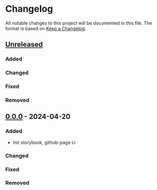 # Changelog

All notable changes to this project will be documented in this file.
The format is based on [Keep a Changelog](https://github.com/olivierlacan/keep-a-changelog).

## [Unreleased]

### Added

### Changed

### Fixed

### Removed

## [0.0.0] - 2024-04-20

### Added

- Init storybook, github-page ci

### Changed

### Fixed

### Removed

[unreleased]: https://github.com/yushiang-demo/PanoToMesh/compare/v0.0.0...HEAD
[1.0.0]: https://github.com/yushiang-demo/PanoToMesh/compare/v0.0.0...v1.0.0
[0.0.0]: https://github.com/yushiang-demo/PanoToMesh/releases/tag/v0.0.0
